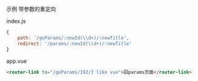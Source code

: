 

示例   带参数的重定向

index.js

```javascript
{
    path: '/goParams/:newId(\\d+)/:newTitle',
    redirect: '/params/:newId(\\d+)/:newTitle'
}
```

app.vue 

```html
<router-link to="/goParams/192/I like vue">回params页面</router-link>
```

